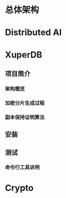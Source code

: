 # 总体架构

# Distributed AI

# XuperDB
## 项目简介

### 架构概览
### 加密分片生成过程
### 副本保持证明算法

## 安装

## 测试
### 命令行工具说明


# Crypto
